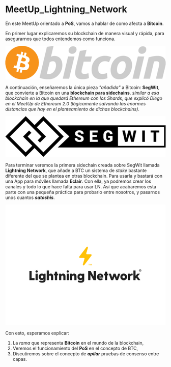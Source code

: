 # MeetUp_Lightning_Network

En este MeetUp orientado a __PoS__, vamos a hablar de como afecta a __Bitcoin__.

En primer lugar explicaremos su blockchain de manera visual y rápida, para asegurarnos que todos entendemos como funciona.

![Con titulo](pictures/LOGO_BTC.png "Bitcoin")

A continuación, enseñaremos la única pieza _"añadida"_ a Bitcoin: __SegWit__, que convierte a Bitcoin en una __blockchain para sidechains__. _similar a esa blockchain en la que quedará Ethereum con los Shards, que explicó Diego en el MeetUp de Ethereum 2.0 (lógicamente salvando las enormes distancias que hay en el planteamiento de dichas blockchains)_.

![Con titulo](pictures/LOGO_SegWit.png "SegWit")

Para terminar veremos la primera sidechain creada sobre SegWit llamada __Lightning Network__, que añade a BTC un sistema de _stake_ bastante diferente del que se plantea en otras blockchain. Para usarla y bastará con una App para móviles llamada __Eclair__. Con ella, ya podremos crear los canales y todo lo que hace falta para usar LN. Así que acabaremos esta parte con una pequeña práctica para probarlo entre nosotros, y pasarnos unos cuantos ___satoshis___.

![Con titulo](pictures/LOGO_LN.png "Lightning Network")

Con esto, esperamos explicar:
1. La _rama_ que representa __Bitcoin__ en el mundo de la blockchain,
2. Veremos el funcionamiento del __PoS__ en el concepto de BTC,
3. Discutiremos sobre el concepto de ___apilar___ pruebas de consenso entre capas.
